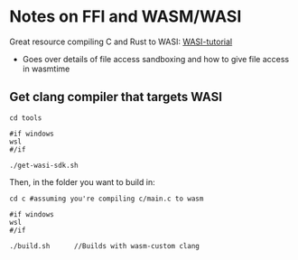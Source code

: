 # Notes on FFI and WASM/WASI

Great resource compiling C and Rust to WASI: [WASI-tutorial](https://github.com/bytecodealliance/wasmtime/blob/main/docs/WASI-tutorial.md)

* Goes over details of file access sandboxing and how to give file access in wasmtime

## Get clang compiler that targets WASI

```
cd tools

#if windows
wsl
#/if

./get-wasi-sdk.sh
```

Then, in the folder you want to build in:
```
cd c #assuming you're compiling c/main.c to wasm

#if windows
wsl
#/if

./build.sh      //Builds with wasm-custom clang
```
